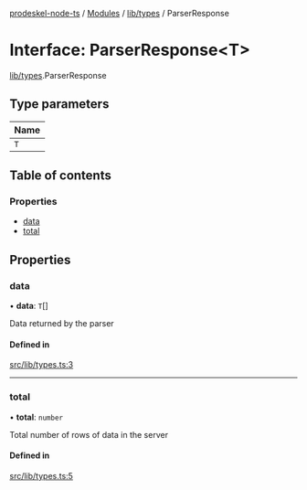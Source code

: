 [prodeskel-node-ts](../README.md) / [Modules](../modules.md) / [lib/types](../modules/lib_types.md) / ParserResponse

# Interface: ParserResponse<T\>

[lib/types](../modules/lib_types.md).ParserResponse

## Type parameters

| Name |
| :------ |
| `T` |

## Table of contents

### Properties

- [data](lib_types.ParserResponse.md#data)
- [total](lib_types.ParserResponse.md#total)

## Properties

### data

• **data**: `T`[]

Data returned by the parser

#### Defined in

[src/lib/types.ts:3](https://github.com/inf-initely/prodeskel-driver-node/blob/9cadee4/src/lib/types.ts#L3)

___

### total

• **total**: `number`

Total number of rows of data in the server

#### Defined in

[src/lib/types.ts:5](https://github.com/inf-initely/prodeskel-driver-node/blob/9cadee4/src/lib/types.ts#L5)
